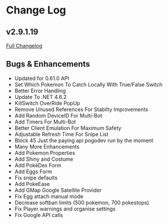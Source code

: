 # Change Log
## v2.9.1.19
[Full Changelog](https://github.com/TheUnnamedOrganisation/RocketBot/compare/v2.7.0.32...v2.9.1.19)

## Bugs & Enhancements
- Updated for 0.61.0 API
- Set Which Pokemon To Catch Locally With True/False Switch
- Better Error Handling
- Update To .NET 4.6.2
- KillSwitch OverRide PopUp
- Remove Unused References For Stabilty Improvements
- Add Random DeviceID For Multi-Bot
- Add Timers For Multi-Bot
- Better Client Emulation For Maximum Safety
- Adjustable Refresh Time For Snipe List
- Block 45 Just the paying api pogodev run by the moment
- Many More Enhancements
- Add Pokemon Properties
- Add Shiny and Costume 
- Add PokéDex Form
- Add Eggs Form
- Fix snipe defaults
- Add PokeEase
- Add GMap Google Satellite Provider
- Fix Egg attach manual mode
- Decrease softban limits (500 pokemon, 700 pokestops)
- Fix Player warnings and organise settings
- Fix Google API calls
